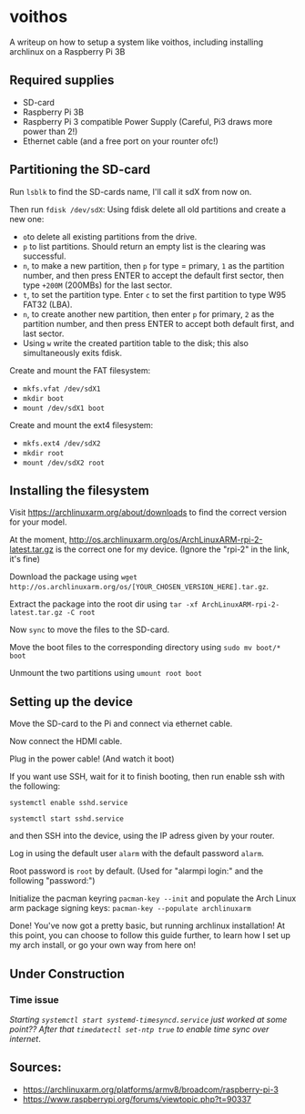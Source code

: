# voithos
A writeup on how to setup a system like voithos, including installing archlinux on a Raspberry Pi 3B

## Required supplies
- SD-card
- Raspberry Pi 3B
- Raspberry Pi 3 compatible Power Supply (Careful, Pi3 draws more power than 2!)
- Ethernet cable (and a free port on your rounter ofc!)

## Partitioning the SD-card
Run ```lsblk``` to find the SD-cards name, I'll call it sdX from now on.

Then run ```fdisk /dev/sdX```:
Using fdisk delete all old partitions and create a new one:
- ```o```to delete all existing partitions from the drive.
- ```p``` to list partitions. Should return an empty list is the clearing was successful.
- ```n```, to make a new partition, then ```p``` for type = primary, ```1``` as the partition number, and then press ENTER to accept the default first sector, then type ```+200M``` (200MBs) for the last sector.
- ```t```, to set the partition type. Enter ```c``` to set the first partition to type W95 FAT32 (LBA).
- ```n```, to create another new partition, then enter ```p``` for primary, ```2``` as the partition number, and then press ENTER to accept both default first, and last sector.
- Using ```w``` write the created partition table to the disk; this also simultaneously exits fdisk.

Create and mount the FAT filesystem:
- ```mkfs.vfat /dev/sdX1```
- ```mkdir boot```
- ```mount /dev/sdX1 boot```

Create and mount the ext4 filesystem:
- ```mkfs.ext4 /dev/sdX2```
- ```mkdir root```
- ```mount /dev/sdX2 root```

## Installing the filesystem
Visit https://archlinuxarm.org/about/downloads to find the correct version for your model.

At the moment, http://os.archlinuxarm.org/os/ArchLinuxARM-rpi-2-latest.tar.gz is the correct one for my device. (Ignore the "rpi-2" in the link, it's fine)

Download the package using ```wget http://os.archlinuxarm.org/os/[YOUR_CHOSEN_VERSION_HERE].tar.gz```.

Extract the package into the root dir using ```tar -xf ArchLinuxARM-rpi-2-latest.tar.gz -C root```

Now ```sync``` to move the files to the SD-card.

Move the boot files to the corresponding directory using ```sudo mv boot/* boot```

Unmount the two partitions using ```umount root boot```

## Setting up the device
Move the SD-card to the Pi and connect via ethernet cable. 

Now connect the HDMI cable.

Plug in the power cable! (And watch it boot)

If you want use SSH, wait for it to finish booting, then run enable ssh with the following:

```systemctl enable sshd.service```

```systemctl start sshd.service```

and then SSH into the device, using the IP adress given by your router.

Log in using the default user ```alarm``` with the default password ```alarm```.

Root password is ```root``` by default. (Used for "alarmpi login:" and the following "password:")

Initialize the pacman keyring ```pacman-key --init``` and populate the Arch Linux arm package signing keys: ```pacman-key --populate archlinuxarm```

Done! You've now got a pretty basic, but running archlinux installation! At this point, you can choose to follow this guide further, to learn how I set up my arch install, or go your own way from here on!

## Under Construction
### Time issue
*Starting ```systemctl start systemd-timesyncd.service``` just worked at some point?? After that ```timedatectl set-ntp true``` to enable time sync over internet*.


## Sources:
- https://archlinuxarm.org/platforms/armv8/broadcom/raspberry-pi-3
- https://www.raspberrypi.org/forums/viewtopic.php?t=90337

